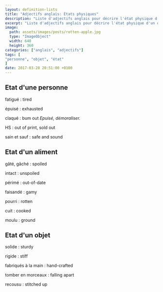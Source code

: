 ```yaml
---
layout: definition-lists
title: "Adjectifs anglais: États physiques"
description: "Liste d'adjectifs anglais pour décrire l'état physique d'un objet ou d'une personne."
excerpt: "Liste d'adjectifs anglais pour décrire l'état physique d'un objet ou d'une personne."
image:
  path: assets/images/posts/rotten-apple.jpg
  type: "ImageObject"
  width: 640
  height: 360
categories: ["anglais", "adjectifs"]
tags: [
"personne", "objet", "état"
]
date: 2017-03-28 20:51:00 +0100
---
```


## Etat d'une personne

fatigué
: tired

épuisé
: exhausted

claqué
: bum out
*Epuisé, démoraliser.*

HS
: out of print, sold out

sain et sauf
: safe and sound


## Etat d'un aliment

gâté, gâché
: spoiled

intact
: unspoiled

périmé
: out-of-date

faisandé
: gamy

pourri
: rotten

cuit
: cooked

moulu
: ground


## Etat d'un objet

solide
: sturdy

rigide
: stiff

fabriqués à la main
: hand-crafted

tomber en morceaux
: falling apart

recousu
: stitched up
